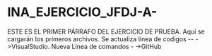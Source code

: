 # INA_EJERCICIO_JFDJ-A-
ESTE ES EL PRIMER PÁRRAFO DEL EJERCICIO DE PRUEBA.
Aquí se cargarán los primeros archivos.
Se actualiza línea de codigos -- ->VisualStudio.
Nueva Línea  de comandos - ->GitHub
